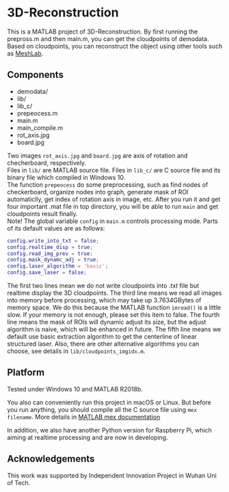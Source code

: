 # 3D-Reconstruction
This is a MATLAB project of 3D-Reconstruction. By first running the prepross.m and then main.m, you can get the cloudpoints of demodata. Based on cloudpoints, you can reconstruct the object using other tools such as [MeshLab](http://www.meshlab.net/).

## Components
- demodata/
- lib/
- lib_c/
- prepeocess.m
- main.m
- main_compile.m
- rot_axis.jpg
- board.jpg

Two images `rot_axis.jpg` and `board.jpg` are axis of rotation and checherboard, respectively.<br>
Files in `lib/` are MATLAB source file. Files in `lib_c/` are C source file and its binary file which compiled in Windows 10. <br>
The function `prepeocess` do some preprocessing, such as find nodes of checkerboard, organize nodes into graph, generate mask of ROI automaticlly, get index of rotation axis in image, etc. After you run it and get four important .mat file in top directory, you will be able to run `main` and get cloudpoints result finally. <br>
Note! The global variable `config` in `main.m` controls processing mode. Parts of its default values are as follows:
```matlab
config.write_into_txt = false;
config.realtime_disp = true;
config.read_img_prev = true;
config.mask_dynamc_adj = true;
config.laser_algorithm = 'basic';
config.save_laser = false;
```
The first two lines mean we do not write cloudpoints into .txt file but realtime display the 3D cloudpoints. The third line means we read all images into memory before processing, which may take up 3.7634GBytes of memory space. We do this because the MATLAB function `imread()` is a little slow. If your memory is not enough, please set this item to false. The fourth line means the mask of ROIs will dynamic adjust its size, but the adjust algorithm is naive, which will be enhanced in future. The fifth line means we default use basic extraction algorithm to get the centerline of linear structured laser. Also, there are other alternative algorithms you can choose, see details in `lib/cloudpoints_imgidx.m`. 

## Platform
Tested under Windows 10 and MATLAB R2018b.

You also can conveniently run this project in macOS or Linux. But before you run anything, you should compile all the C source file using `mex filename`. More details in [MATLAB mex documentation](https://ww2.mathworks.cn/help/matlab/ref/mex.html?lang=en)

In addition, we also have another Python version for Raspberry Pi, which aiming at realtime processing and are now in developing.

## Acknowledgements
This work was supported by Independent Innovation Project in Wuhan Uni of Tech.